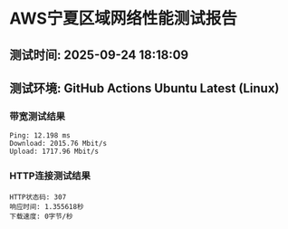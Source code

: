 # AWS宁夏区域网络性能测试报告
## 测试时间: 2025-09-24 18:18:09
## 测试环境: GitHub Actions Ubuntu Latest (Linux)

### 带宽测试结果
```
Ping: 12.198 ms
Download: 2015.76 Mbit/s
Upload: 1717.96 Mbit/s
```

### HTTP连接测试结果
```
HTTP状态码: 307
响应时间: 1.355618秒
下载速度: 0字节/秒
```

